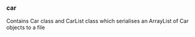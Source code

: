 ### car

Contains Car class and CarList class which serialises an ArrayList of Car objects to a file

